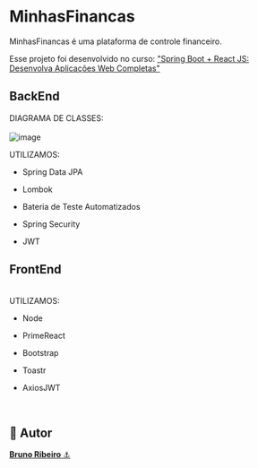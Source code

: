 <h1> MinhasFinancas </h1>
MinhasFinancas é uma plataforma de controle financeiro.

Esse projeto foi desenvolvido no curso: <a href="https://www.udemy.com/course/desenvolva-aplicacoes-completas-com-spring-boot-e-react-js/"> "Spring Boot + React JS: Desenvolva Aplicações Web Completas" </a>

<h2> BackEnd </h2>

DIAGRAMA DE CLASSES:
<br>
<br>
![image](https://user-images.githubusercontent.com/66849496/189460501-901d8828-49d6-4a57-a265-4b1ab91e4375.png)


UTILIZAMOS:
- Spring Data JPA

- Lombok

- Bateria de Teste Automatizados

- Spring Security

- JWT

<h2> FrontEnd </h2>
<br>
UTILIZAMOS:


- Node

- PrimeReact

- Bootstrap

- Toastr

- AxiosJWT

<br>
<h2>🧐 Autor</h2>
<a href="https://github.com/brdoliveira" title="Github"><b>Bruno Ribeiro</b> ⚓</a>
